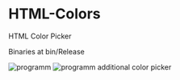 # HTML-Colors
HTML Color Picker

Binaries at bin/Release

![programm](http://i.imgur.com/4yi2nz2.jpg)
![programm additional color picker](http://i.imgur.com/ixwoOGk.jpg)
